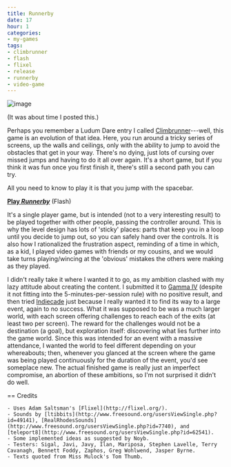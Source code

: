 ```yaml
---
title: Runnerby
date: 17
hour: 1
categories:
- my-games
tags:
- climbrunner
- flash
- flixel
- release
- runnerby
- video-game
---
```


![image](http://blog.agj.cl/wp-content/uploads/2010/09/runnerbyscreen.png "Runnerby screenshot")

(It was about time I posted this.)

Perhaps you remember a Ludum Dare entry I called [Climbrunner](http://blog.agj.cl/2009/12/climbrunner/)---well, this game is an evolution of that idea. Here, you run around a tricky series of screens, up the walls and ceilings, only with the ability to jump to avoid the obstacles that get in your way. There's no dying, just lots of cursing over missed jumps and having to do it all over again. It's a short game, but if you think it was fun once you first finish it, there's still a second path you can try.

All you need to know to play it is that you jump with the spacebar.

**[Play _Runnerby_](http://www.agj.cl/files/games/runnerby/)** (Flash)<!-- more -->

It's a single player game, but is intended (not to a very interesting result) to be played together with other people, passing the controller around. This is why the level design has lots of 'sticky' places: parts that keep you in a loop until you decide to jump out, so you can safely hand over the controls. It is also how I rationalized the frustration aspect, reminding of a time in which, as a kid, I played video games with friends or my cousins, and we would take turns playing/wincing at the 'obvious' mistakes the others were making as they played.

I didn't really take it where I wanted it to go, as my ambition clashed with my lazy attitude about creating the content. I submitted it to [Gamma IV](http://www.kokoromi.org/gamma4/) (despite it not fitting into the 5-minutes-per-session rule) with no positive result, and then tried [Indiecade](http://www.indiecade.com/) just because I really wanted it to find its way to a large event, again to no success. What it was supposed to be was a much larger world, with each screen offering challenges to reach each of the exits (at least two per screen). The reward for the challenges would not be a destination (a goal), but exploration itself: discovering what lies further into the game world. Since this was intended for an event with a massive attendance, I wanted the world to feel different depending on your whereabouts; then, whenever you glanced at the screen where the game was being played continuously for the duration of the event, you'd see someplace new. The actual finished game is really just an imperfect compromise, an abortion of these ambitions, so I'm not surprised it didn't do well.

== Credits

	- Uses Adam Saltsman's [Flixel](http://flixel.org/).
	- Sounds by [ltibbits](http://www.freesound.org/usersViewSingle.php?id=49141), [RealRhodesSounds](http://www.freesound.org/usersViewSingle.php?id=7740), and [teleport8](http://www.freesound.org/usersViewSingle.php?id=62541).
	- Some implemented ideas as suggested by Noyb.
	- Testers: Sigal, Javi, Javy, Ilan, Mariposa, Stephen Lavelle, Terry Cavanagh, Bennett Foddy, Zaphos, Greg Wohlwend, Jasper Byrne.
	- Texts quoted from Miss Mulock's Tom Thumb.
